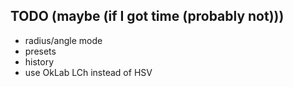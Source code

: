 ## TODO (maybe (if I got time (probably not)))
- radius/angle mode
- presets
- history
- use OkLab LCh instead of HSV

